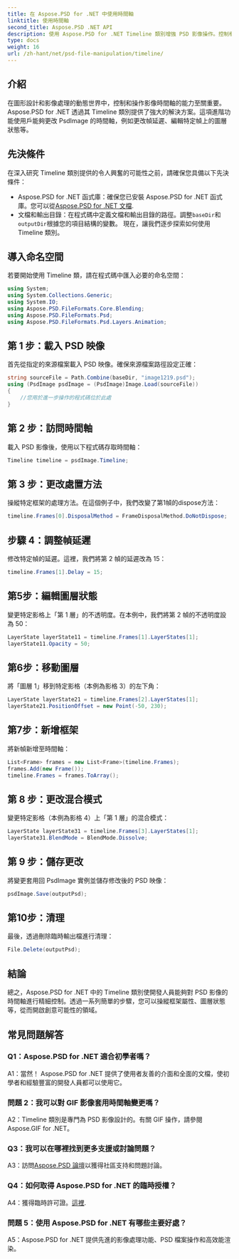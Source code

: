 ```yaml
---
title: 在 Aspose.PSD for .NET 中使用時間軸
linktitle: 使用時間軸
second_title: Aspose.PSD .NET API
description: 使用 Aspose.PSD for .NET Timeline 類別增強 PSD 影像操作。控制框架屬性、圖層狀態並輕鬆釋放創意可能性。
type: docs
weight: 16
url: /zh-hant/net/psd-file-manipulation/timeline/
---
```

## 介紹
在圖形設計和影像處理的動態世界中，控制和操作影像時間軸的能力至關重要。 Aspose.PSD for .NET 透過其 Timeline 類別提供了強大的解決方案。這項進階功能使用戶能夠更改 PsdImage 的時間軸，例如更改幀延遲、編輯特定幀上的圖層狀態等。
## 先決條件
在深入研究 Timeline 類別提供的令人興奮的可能性之前，請確保您具備以下先決條件：
-  Aspose.PSD for .NET 函式庫：確保您已安裝 Aspose.PSD for .NET 函式庫。您可以從[Aspose.PSD for .NET 文檔](https://reference.aspose.com/psd/net/).
- 文檔和輸出目錄：在程式碼中定義文檔和輸出目錄的路徑。調整`baseDir`和`outputDir`根據您的項目結構的變數。
現在，讓我們逐步探索如何使用 Timeline 類別。
## 導入命名空間
若要開始使用 Timeline 類，請在程式碼中匯入必要的命名空間：
```csharp
using System;
using System.Collections.Generic;
using System.IO;
using Aspose.PSD.FileFormats.Core.Blending;
using Aspose.PSD.FileFormats.Psd;
using Aspose.PSD.FileFormats.Psd.Layers.Animation;
```
## 第 1 步：載入 PSD 映像
首先從指定的來源檔案載入 PSD 映像。確保來源檔案路徑設定正確：
```csharp
string sourceFile = Path.Combine(baseDir, "image1219.psd");
using (PsdImage psdImage = (PsdImage)Image.Load(sourceFile))
{
    //您用於進一步操作的程式碼位於此處
}
```
## 第 2 步：訪問時間軸
載入 PSD 影像後，使用以下程式碼存取時間軸：
```csharp
Timeline timeline = psdImage.Timeline;
```
## 第 3 步：更改處置方法
操縱特定框架的處理方法。在這個例子中，我們改變了第1幀的dispose方法：
```csharp
timeline.Frames[0].DisposalMethod = FrameDisposalMethod.DoNotDispose;
```
## 步驟 4：調整幀延遲
修改特定幀的延遲。這裡，我們將第 2 幀的延遲改為 15：
```csharp
timeline.Frames[1].Delay = 15;
```
## 第5步：編輯圖層狀態
變更特定影格上「第 1 層」的不透明度。在本例中，我們將第 2 幀的不透明度設為 50：
```csharp
LayerState layerState11 = timeline.Frames[1].LayerStates[1];
layerState11.Opacity = 50;
```
## 第6步：移動圖層
將「圖層 1」移到特定影格（本例為影格 3）的左下角：
```csharp
LayerState layerState21 = timeline.Frames[2].LayerStates[1];
layerState21.PositionOffset = new Point(-50, 230);
```
## 第7步：新增框架
將新幀新增至時間軸：
```csharp
List<Frame> frames = new List<Frame>(timeline.Frames);
frames.Add(new Frame());
timeline.Frames = frames.ToArray();
```
## 第 8 步：更改混合模式
變更特定影格（本例為影格 4）上「第 1 層」的混合模式：
```csharp
LayerState layerState31 = timeline.Frames[3].LayerStates[1];
layerState31.BlendMode = BlendMode.Dissolve;
```
## 第 9 步：儲存更改
將變更套用回 PsdImage 實例並儲存修改後的 PSD 映像：
```csharp
psdImage.Save(outputPsd);
```
## 第10步：清理
最後，透過刪除臨時輸出檔進行清理：
```csharp
File.Delete(outputPsd);
```
## 結論

總之，Aspose.PSD for .NET 中的 Timeline 類別使開發人員能夠對 PSD 影像的時間軸進行精細控制。透過一系列簡單的步驟，您可以操縱框架屬性、圖層狀態等，從而開啟創意可能性的領域。

## 常見問題解答

### Q1：Aspose.PSD for .NET 適合初學者嗎？

A1：當然！ Aspose.PSD for .NET 提供了使用者友善的介面和全面的文檔，使初學者和經驗豐富的開發人員都可以使用它。

### 問題 2：我可以對 GIF 影像套用時間軸變更嗎？

A2：Timeline 類別是專門為 PSD 影像設計的。有關 GIF 操作，請參閱 Aspose.GIF for .NET。

### Q3：我可以在哪裡找到更多支援或討論問題？

 A3：訪問[Aspose.PSD 論壇](https://forum.aspose.com/c/psd/34)以獲得社區支持和問題討論。

### Q4：如何取得 Aspose.PSD for .NET 的臨時授權？

 A4：獲得臨時許可證。[這裡](https://purchase.aspose.com/temporary-license/).

### 問題 5：使用 Aspose.PSD for .NET 有哪些主要好處？

A5：Aspose.PSD for .NET 提供先進的影像處理功能、PSD 檔案操作和高效能渲染。